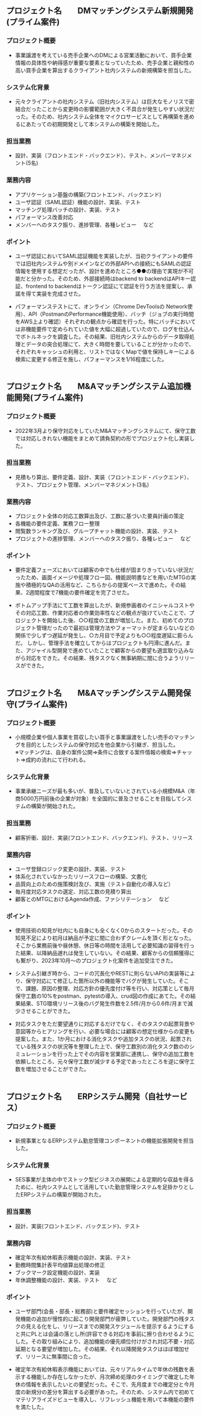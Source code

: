 ## プロジェクト名　　DMマッチングシステム新規開発(プライム案件)

### プロジェクト概要
- 事業譲渡を考えている売手企業へのDMによる営業活動において、買手企業情報の具体性や納得感が重要な要素となっていたため、売手企業と親和性の高い買手企業を算出するクライアント社内システムの新規構築を担当した。

### システム化背景
- 元々クライアントの社内システム（旧社内システム）は巨大なモノリスで密結合だったことから変更時の影響範囲が大きく不具合が発生しやすい状況だった。そのため、社内システム全体をマイクロサービスとして再構築を進めるにあたっての初期開発として本システムの構築を開始した。

### 担当業務
- 設計、実装（フロントエンド・バックエンド）、テスト、メンバーマネジメント(5名)

### 業務内容
- アプリケーション基盤の構築(フロントエンド、バックエンド)
- ユーザ認証（SAML認証）機能の設計、実装、テスト
- マッチング処理バッチの設計、実装、テスト
- パフォーマンス改善対応
- メンバーへのタスク振り、進捗管理、各種レビュー
　など

### ポイント
- ユーザ認証においてSAML認証機能を実装したが、当初クライアントの要件では旧社内システムや別ドメインなどの外部APIへの接続にもSAMLの認証情報を使用する想定だったが、設計を進めたところ●●の理由で実現が不可能だと分かった。そのため、外部接続時はbackend to backendはAPIキー認証、frontend to backendはトークン認証にて認証を行う方法を提案し、承諾を得て実装を完成させた。

- パフォーマンステストにて、オンライン（Chrome DevToolsの Network使用）、API（PostmanのPerformance機能使用）、バッチ（ジョブの実行時間をAWS上より確認）それぞれの観点から確認を行った。特にバッチにおいては非機能要件で定められていた値を大幅に超過していたので、ログを仕込んでボトルネックを調査した。その結果、旧社内システムからのデータ取得処理とデータの突合処理にて、大きく時間を要していることが分かったので、それぞれキャッシュの利用と、リストではなくMapで値を保持しキーによる検索に変更する修正を施し、パフォーマンスを1/16程度にした。
<br><br>

## プロジェクト名　　M&Aマッチングシステム追加機能開発(プライム案件)

### プロジェクト概要
- 2022年3月より保守対応をしていたM&Aマッチングシステムにて、保守工数では対応しきれない機能をまとめて請負契約の形でプロジェクト化し実装した。

### 担当業務
- 見積もり算出、要件定義、設計、実装（フロントエンド・バックエンド）、テスト、プロジェクト管理、メンバーマネジメント(3名)

### 業務内容
- プロジェクト全体の対応工数算出及び、工数に基づいた要員計画の策定
- 各機能の要件定義、業務フロー整理
- 閲覧数ランキング及び、グループチャット機能の設計、実装、テスト
- プロジェクトの進捗管理、メンバーへのタスク振り、各種レビュー
　など


### ポイント
- 要件定義フェーズにおいては顧客の中でも仕様が固まりきっていない状況だったため、画面イメージや処理フロー図、機能説明書などを用いたMTGの実施や積極的なQAの活用など、こちらからの提案ベースで進めた。その結果、2週間程度で7機能の要件確定を完了させた。

- ボトムアップ手法にて工数を算出したが、新規参画者のイニシャルコストやその対応工数、作業対応者の作業効率性などの観点が抜けていたことで、プロジェクトを開始した後、○○程度の工数が増加した。また、初めてのプロジェクト管理だったので最初は管理方法やフォーマットが定まらないなどの関係で少しずつ遅延が発生し、○カ月目で予定よりも○○程度遅延に膨らんだ。
しかし、管理手法を確立してからはプロジェクトも円滑に進んだ。また、アジャイル型開発で進めていたことで顧客からの要望も適宜取り込みながら対応をできた。その結果、残タスクなく無事納期に間に合うようリリースができた。
<br><br>

## プロジェクト名　　M&Aマッチングシステム開発保守(プライム案件)

### プロジェクト概要
- 小規模企業や個人事業を買収したい買手と事業譲渡をしたい売手のマッチングを目的としたシステムの保守対応を他企業から引継ぎ、担当した。<br>
※マッチングは、自身の案件公開⇒条件に合致する案件情報の検索⇒チャット⇒成約の流れにて行われる。

### システム化背景
- 事業承継ニーズが最も多いが、普及していないとされている小規模M&A（年商5000万円前後の企業が対象）を全国的に普及させることを目指してシステムの構築が開始された。

### 担当業務
- 顧客折衝、設計、実装(フロントエンド、バックエンド)、テスト、リリース

### 業務内容
- ユーザ登録ロジック変更の設計、実装、テスト
- 体系化されていなかったリリースフローの構築、文書化
- 品質向上のための施策検討及び、実施（テスト自動化の導入など）
- 毎月度対応タスクの選定、対応工数の見積り算出
- 顧客とのMTGにおけるAgenda作成、ファシリテーション
　など

### ポイント
- 使用技術の知見が社内にも自身にも全くなく0からのスタートだった。その知見不足により初月は納品が予定に間に合わずクレームを頂く形となった。そこから業務前後や昼休憩、休日等の時間を活用して必要知識の習得を行った結果、以降納品遅れは発生していない。その結果、顧客からの信頼獲得にも繋がり、2023年10月〜のプロジェクト化案件を追加受注できた。

- システム引継ぎ時から、コードの冗長化やRESTに則らないAPIの実装等により、保守対応にて修正した箇所以外の機能等でバグが発生していた。そこで、課題、原因の整理、対応方針の優先度付け等を行い、対応策として毎月保守工数の10%をpostman、pytestの導入、crud図の作成にあてた。その結果結果、STG環境リリース後のバグ発生件数を2.5件/月から0.6件/月まで減少させることができた。

- 対応タスクをただ要望通りに対応するだけでなく、そのタスクの起票背景や意図等からヒアリングを行い、必要な場合には顧客の想定仕様からの変更も提案した。また、1か月における消化タスクや追加タスクの状況、起票されている残タスクの状況等を整理した上で、保守工数別の消化タスク数ののシミュレーションを行った上でその内容を営業部に連携し、保守の追加工数を依頼したところ、元々保守工数が減少する予定であったところを逆に保守工数を増加させることができた。
<br><br>

## プロジェクト名　　ERPシステム開発（自社サービス）

### プロジェクト概要
- 新規事業となるERPシステム勤怠管理コンポーネントの機能拡張開発を担当した。

### システム化背景
- SES事業が主体の中でストック型ビジネスの展開による定期的な収益を得るために、社内システムとして活用していた勤怠管理システムを足掛かりとしたERPシステムの構築が開始された。

### 担当業務
- 設計、実装(フロントエンド、バックエンド)、テスト

### 業務内容
- 確定年次有給休暇表示機能の設計、実装、テスト
- 勤務時間集計表平均値算出処理の修正
- ブックマーク設定機能の設計、実装
- 年休調整機能の設計、実装、テスト　
など

### ポイント
- ユーザ部門(会長・部長・総務部)と要件確定セッションを行っていたが、開発機能の追加が慢性的に起こり開発部門が疲弊していた。開発部門の残タスクの見える化をし、リリースまでの開発スケジュールを提示するようにすると共にPLとは会議の落とし所(許容できる対応)を事前に擦り合わせるようにした。その取り組みにより、追加機能の優先順位付けがされ対応不要・対応延期となる要望が増加した。その結果、それ以降開発タスクはほぼ増加せず、リリースに無事間に合った。

- 確定年次有給休暇表示機能においては、元々リアルタイムで年休の残数を表示する機能しか存在しなかったが、月次締め処理のタイミングで確定した年休の情報を表示したいとの要望だった。そこで、先月度までの確定分と今月度の新規分の差分を算出する必要があった。そのため、システム内で初めてマテリアライズドビューを導入し、リフレッシュ機能を用いて本機能の要件を満たした。

